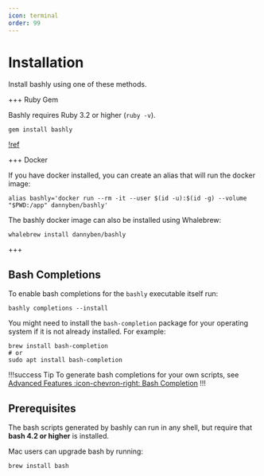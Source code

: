 ```yaml
---
icon: terminal
order: 99
---
```


# Installation

Install bashly using one of these methods.

+++ Ruby Gem

Bashly requires Ruby 3.2 or higher (`ruby -v`).

```shell
gem install bashly
```

[!ref](/installing-ruby)

+++ Docker

If you have docker installed, you can create an alias that will run the docker image:

```shell
alias bashly='docker run --rm -it --user $(id -u):$(id -g) --volume "$PWD:/app" dannyben/bashly'
```

The bashly docker image can also be installed using Whalebrew:

```shell
whalebrew install dannyben/bashly
```

+++

## Bash Completions

To enable bash completions for the `bashly` executable itself run:

```shell
bashly completions --install
```

You might need to install the `bash-completion` package for your operating
system if it is not already installed. For example:

```shell
brew install bash-completion
# or
sudo apt install bash-completion
```

!!!success Tip
To generate bash completions for your own scripts, see  
[Advanced Features :icon-chevron-right: Bash Completion](/advanced/bash-completion/)
!!!

## Prerequisites

The bash scripts generated by bashly can run in any shell, but require that
**bash 4.2 or higher** is installed.

Mac users can upgrade bash by running:

```
brew install bash
```
